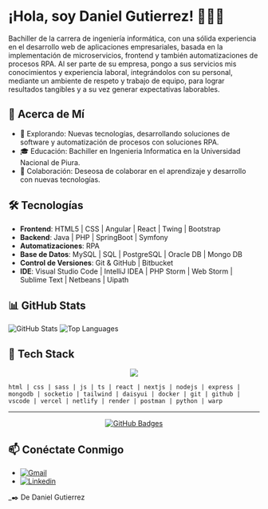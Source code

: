 # ¡Hola, soy Daniel Gutierrez! 👋🏻‍💻

Bachiller de la carrera de ingeniería informática, con una sólida experiencia en el desarrollo web de aplicaciones empresariales, basada en la implementación de microservicios, frontend y también automatizaciones de procesos RPA. Al ser parte de su empresa, pongo a sus servicios mis conocimientos y experiencia laboral, integrándolos con su personal, mediante un ambiente de respeto y trabajo de equipo, para lograr resultados tangibles y a su vez generar expectativas laborables.

## 💬 Acerca de Mí
- 🔭 Explorando: Nuevas tecnologías, desarrollando soluciones de software y automatización de procesos con soluciones RPA.
- 🎓 Educación: Bachiller en Ingenieria Informatica en la Universidad Nacional de Piura.
- 👯 Colaboración: Deseosa de colaborar en el aprendizaje y desarrollo con nuevas tecnologías.

## 🛠 Tecnologías
- **Frontend**: HTML5 | CSS | Angular | React | Twing | Bootstrap
- **Backend**: Java | PHP | SpringBoot | Symfony
- **Automatizaciones**: RPA
- **Base de Datos**: MySQL | SQL | PostgreSQL | Oracle DB | Mongo DB
- **Control de Versiones**: Git & GitHub | Bitbucket
- **IDE**: Visual Studio Code | IntelliJ IDEA | PHP Storm | Web Storm | Sublime Text | Netbeans | Uipath

## 📊 GitHub Stats

<p align="">
  <img src="https://github-readme-stats.vercel.app/api?username=danielgutierrez13&show_icons=true&theme=tokyonight&hide_title=true" alt="GitHub Stats" />
    <img src="https://github-readme-stats.vercel.app/api/top-langs/?username=danielgutierrez13&layout=compact&theme=tokyonight" alt="Top Languages" />
</p>

## 🧰 Tech Stack

<p align="center">
  <img align="center" src="https://skillicons.dev/icons?i=html,css,sass,js,ts,react,nextjs,nodejs,express,mongodb,tailwind,docker,git,github,vscode,vercel,netlify,postman,python,warp" />
</p>

`html | css | sass | js | ts | react | nextjs | nodejs | express | mongodb | socketio | tailwind | daisyui | docker | git | github | vscode | vercel | netlify | render | postman | python | warp`

---

<p align="center">
  <a href="#">
    <img src="https://github-profile-summary-cards.vercel.app/api/cards/profile-details?username=danielgutierrez13&theme=dark" alt="GitHub Badges" />
  </a>
</p>

## 📫 Conéctate Conmigo
- [![Gmail](https://img.shields.io/badge/-Gmail-D14836?style=flat-square&logo=Gmail&logoColor=white)](mailto:dgutierrezvillegas@gmail.com)
- [![Linkedin](https://img.shields.io/badge/-LinkedIn-blue?style=flat-square&logo=Linkedin&logoColor=white)](https://www.linkedin.com/in/daniel-gutierrez-villegas/)

_✒️ De Daniel Gutierrez

